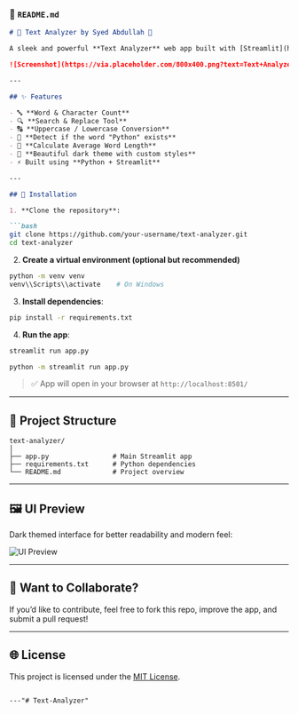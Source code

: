 ### 📄 `README.md`

```markdown
# 📝 Text Analyzer by Syed Abdullah 🚀

A sleek and powerful **Text Analyzer** web app built with [Streamlit](https://streamlit.io/), designed to help you **analyze, modify, and enhance text instantly** — all in a clean and responsive interface.

![Screenshot](https://via.placeholder.com/800x400.png?text=Text+Analyzer+App+Preview)

---

## ✨ Features

- 🔤 **Word & Character Count**
- 🔍 **Search & Replace Tool**
- 🔠 **Uppercase / Lowercase Conversion**
- 🐍 **Detect if the word "Python" exists**
- 📏 **Calculate Average Word Length**
- 💅 **Beautiful dark theme with custom styles**
- ⚡ Built using **Python + Streamlit**

---

## 🔧 Installation

1. **Clone the repository**:

```bash
git clone https://github.com/your-username/text-analyzer.git
cd text-analyzer
```

2. **Create a virtual environment (optional but recommended)**

```bash
python -m venv venv
venv\\Scripts\\activate    # On Windows
```

3. **Install dependencies**:

```bash
pip install -r requirements.txt
```

4. **Run the app**:

```bash
streamlit run app.py
```
```bash
python -m streamlit run app.py
```

> ✅ App will open in your browser at `http://localhost:8501/`

---

## 📁 Project Structure

```
text-analyzer/
│
├── app.py                # Main Streamlit app
├── requirements.txt      # Python dependencies
└── README.md             # Project overview
```

---

## 🖼️ UI Preview

Dark themed interface for better readability and modern feel:

![UI Preview](https://via.placeholder.com/800x400.png?text=Dark+UI+Preview)

---

## 📢 Want to Collaborate?

If you’d like to contribute, feel free to fork this repo, improve the app, and submit a pull request!

---

## 🌐 License

This project is licensed under the [MIT License](LICENSE).

```

---"# Text-Analyzer" 
